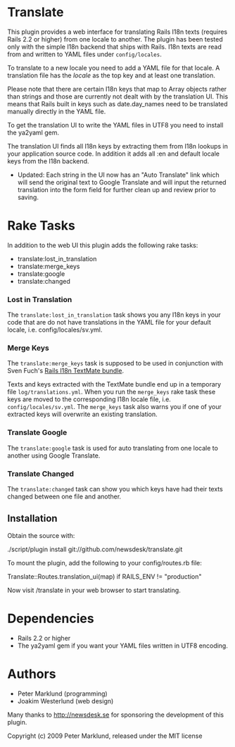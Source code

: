 Translate
=========

This plugin provides a web interface for translating Rails I18n texts (requires Rails 2.2 or higher) from one locale to another. The plugin has been tested only with the simple I18n backend that ships with Rails. I18n texts are read from and written to YAML files under `config/locales`.

To translate to a new locale you need to add a YAML file for that locale.
A translation file has the _locale_ as the top key and at least one translation.

Please note that there are certain I18n keys that map to Array objects rather than strings and those are currently not dealt with by the translation UI. This means that Rails built in keys such as date.day_names need to be translated manually directly in the YAML file.

To get the translation UI to write the YAML files in UTF8 you need to install the ya2yaml gem.

The translation UI finds all I18n keys by extracting them from I18n lookups in your application source code. In addition it adds all :en and default locale keys from the I18n backend.

- Updated: Each string in the UI now has an "Auto Translate" link which will send the original text to Google Translate and will input the returned translation into the form field for further clean up and review prior to saving.


Rake Tasks
=========

In addition to the web UI this plugin adds the following rake tasks:

* translate:lost_in_translation
* translate:merge_keys
* translate:google
* translate:changed

### Lost in Translation
The `translate:lost_in_translation` task shows you any I18n keys in your code that are do not have translations in the YAML file for your default locale, i.e. config/locales/sv.yml.

### Merge Keys
The `translate:merge_keys` task is supposed to be used in conjunction with Sven Fuch's [Rails I18n TextMate bundle](http://github.com/svenfuchs/rails-i18n/tree/master). 

Texts and keys extracted with the TextMate bundle end up in a temporary file `log/translations.yml`. 
When you run the `merge_keys` rake task these keys are moved to the corresponding I18n locale file, i.e. `config/locales/sv.yml`. 
The `merge_keys` task also warns you if one of your extracted keys will overwrite an existing translation.

### Translate Google
The `translate:google` task is used for auto translating from one locale to another using Google Translate.

### Translate Changed
The `translate:changed` task can show you which keys have had their texts changed between one file and another.

## Installation

Obtain the source with:

./script/plugin install git://github.com/newsdesk/translate.git

To mount the plugin, add the following to your config/routes.rb file:

Translate::Routes.translation_ui(map) if RAILS_ENV != "production"

Now visit /translate in your web browser to start translating.

Dependencies
=========

- Rails 2.2 or higher
- The ya2yaml gem if you want your YAML files written in UTF8 encoding.

Authors
=========

- Peter Marklund (programming)
- Joakim Westerlund (web design)

Many thanks to http://newsdesk.se for sponsoring the development of this plugin.

Copyright (c) 2009 Peter Marklund, released under the MIT license
